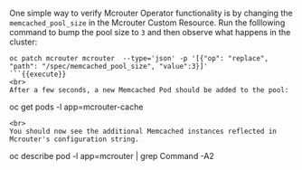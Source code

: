 One simple way to verify Mcrouter Operator functionality is by changing the `memcached_pool_size` in the Mcrouter Custom Resource. Run the folllowing command to bump the pool size to `3` and then observe what happens in the cluster:

```
oc patch mcrouter mcrouter  --type='json' -p '[{"op": "replace", "path": "/spec/memcached_pool_size", "value":3}]'
```{{execute}}
<br>
After a few seconds, a new Memcached Pod should be added to the pool:

```
oc get pods -l app=mcrouter-cache
```{{execute}}
<br>
You should now see the additional Memcached instances reflected in Mcrouter's configuration string.

```
oc describe pod -l app=mcrouter | grep Command -A2
```{{execute}}